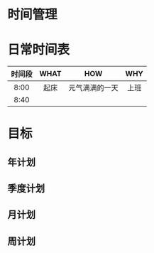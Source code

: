 # 时间管理


# 日常时间表
时间段 | WHAT | HOW | WHY
:-----:|:----:|:----:|:---:
8:00 | 起床  | 元气满满的一天 |上班 
8:40 |

# 目标
## 年计划
## 季度计划
## 月计划
## 周计划

